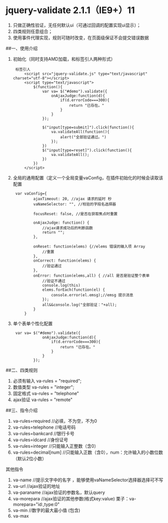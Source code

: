 # jquery-validate 2.1.1（IE9+）11

1. 只做正确性验证，无任何默认ui（可通过回调的配置实现ui显示）；
2. 四类规则任意组合；
3. 使用事件代理实现，规则可随时改变，在页面级保证不会提交错误数据

##一、使用介绍
1. 初始化（同时支持AMD加载，和标签引人两种形式）
			
		标签引人
			<script src="jquery-validate.js" type="text/javascript" charset="utf-8"></script>
			<script type="text/javascript">
				$(function(){
					var va=	$("#demo").validate({
						onAjaxJudge:function(d){
							if(d.errorCode===300){
								return "已存在。"
							}
						}
					});
					
					$("input[type=submit]").click(function(){
						va.validateAll(function(){
							alert("全部验证通过。")
						});
					})
					$("input[type=reset]").click(function(){
						va.validateAll();
					})
				})
			</script>
		
	

2. 全局的通用配置（定义一个全局变量vaConfig，在插件初始化的时候会读取该配置
	
		var vaConfig={
				ajaxTimeout: 20, //ajax 请求的延时 秒
				vaNameSelector: "", //校验的字段名选择器
	
				focusReset: false, //是否在获取焦点时重置
	
				onAjaxJudge: function() {
					//ajax请求成功后的判断函数
					return "";
				},
	
				onReset: function(elems) {//elems 错误的输入项 Array
					//重置
				},
				onCorrect: function(elems) {
					//验证通过
				},
				onError: function(elems,all) { //all 是否是验证整个表单
					//验证不通过
					console.log(this)
					elems.forEach(function(el) {
						console.error(el.emsg);//emsg 提示消息
					});
					all&&console.log("全部验证："+all);
				}
			}

3. 单个表单个性化配置
	
		var va=	$("#demo").validate({
					onAjaxJudge:function(d){
						if(d.errorCode===300){
							return "已存在。"
						}
					}
				});
	

##二、四类规则
1. 必须有输入 va-rules = "required";
2. 数值类型   va-rules = "integer";
3. 固定格式   va-rules = "telephone"
4. ajax验证  va-rules = "remote"

##三、指令介绍

1. va-rules=required //必填，不为空，不为0
2. va-rules=telephone //电话号码
3. va-rules=bankcard //银行卡号
4. va-rules=idcard //身份证号
5. va-rules=integer //只能输入正整数（含0）
6. va-rules=decimal[num] //只能输入正数（含0），num：允许输入的小数位数（默认2位小数）

其他指令

1. va-name //提示文字中的名字 ，能够使用vaNameSelector选择器选择可不写
2. va-url //ajax验证的地址
3. va-paraname //ajax验证的参数名，默认query
4. va-morepara //ajax验证的其他参数(格式key:value) 栗子：va-morepara="id:,type:0"
5. va-min //数字的最大最小值 (包含)
6. va-max




